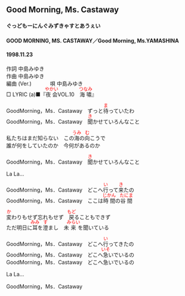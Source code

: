 <style type="text/css">
	ruby{
	    ruby-position: over;
	}
	ruby > rt{font-size: 12px;color:red;}
	p{font:16px;font-size: '楷体'}
</style>
## Good Morning, Ms. Castaway
#### ぐっどもーにんぐみずきゃすとあうぇい
#### GOOD MORNING, MS. CASTAWAY／Good Morning, Ms.YAMASHINA
#### 1998.11.23


作詞     中島みゆき　　　　　   
作曲      中島みゆき  　　　   
編曲 (Ver.) 　　　
唄     中島みゆき    
□ LYRIC (a)■『<ruby><rb>夜会</rb><rp>(</rp><rt>やかい</rt><rp>)</rp></ruby>VOL.10　<ruby><rb>海嘯</rb><rp>(</rp><rt>つなみ</rt><rp>)</rp></ruby>』  
  
GoodMorning，Ms．Castaway　ずっと<ruby><rb>待</rb><rp>(</rp><rt>ま</rt><rp>)</rp></ruby>っていたわ  
GoodMorning，Ms．Castaway　<ruby><rb>聞</rb><rp>(</rp><rt>き</rt><rp>)</rp></ruby>かせていろんなこと  
  
私たちはまだ知らない　この<ruby><rb>海</rb><rp>(</rp><rt>うみ</rt><rp>)</rp></ruby>の<ruby><rb>向</rb><rp>(</rp><rt>む</rt><rp>)</rp></ruby>こうで  
誰が何をしていたのか　今何があるのか  
  
GoodMorning，Ms．Castaway　<ruby><rb>聞</rb><rp>(</rp><rt>き</rt><rp>)</rp></ruby>かせていろんなこと  
  
La La…  
  
GoodMorning，Ms．Castaway　どこへ<ruby><rb>行</rb><rp>(</rp><rt>い</rt><rp>)</rp></ruby>って<ruby><rb>来</rb><rp>(</rp><rt>き</rt><rp>)</rp></ruby>たの  
GoodMorning，Ms．Castaway　ここは<ruby><rb>時間</rb><rp>(</rp><rt>じかん</rt><rp>)</rp></ruby>の<ruby><rb>谷間</rb><rp>(</rp><rt>たにま</rt><rp>)</rp></ruby>  
  
<ruby><rb>変</rb><rp>(</rp><rt>か</rt><rp>)</rp></ruby>わりもせず忘れもせず　<ruby><rb>戻</rb><rp>(</rp><rt>もど</rt><rp>)</rp></ruby>ることもできず  
ただ明日に<ruby><rb>耳</rb><rp>(</rp><rt>みみ</rt><rp>)</rp></ruby>を<ruby><rb>澄</rb><rp>(</rp><rt>す</rt><rp>)</rp></ruby>まし　未<ruby><rb>来</rb><rp>(</rp><rt>みらい</rt><rp>)</rp></ruby>を聞いている  
  
GoodMorning，Ms．Castaway　どこへ<ruby><rb>行</rb><rp>(</rp><rt>い</rt><rp>)</rp></ruby>ってきたの  
GoodMorning，Ms．Castaway　どこへ<ruby><rb>急</rb><rp>(</rp><rt>いそ</rt><rp>)</rp></ruby>いでいるの  
GoodMorning，Ms．Castaway　どこへ急いでいるの  
  
La La…  
  
GoodMorning，Ms．Castaway  